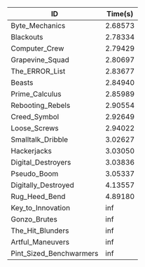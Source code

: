 |ID|Time(s)|
|-|-|
|Byte_Mechanics|2.68573|
|Blackouts|2.78334|
|Computer_Crew|2.79429|
|Grapevine_Squad|2.80697|
|The_ERROR_List|2.83677|
|Beasts|2.84940|
|Prime_Calculus|2.85989|
|Rebooting_Rebels|2.90554|
|Creed_Symbol|2.92649|
|Loose_Screws|2.94022|
|Smalltalk_Dribble|3.02627|
|Hackerjacks|3.03050|
|Digital_Destroyers|3.03836|
|Pseudo_Boom|3.05337|
|Digitally_Destroyed|4.13557|
|Rug_Heed_Bend|4.89180|
|Key_to_Innovation|inf|
|Gonzo_Brutes|inf|
|The_Hit_Blunders|inf|
|Artful_Maneuvers|inf|
|Pint_Sized_Benchwarmers|inf|
